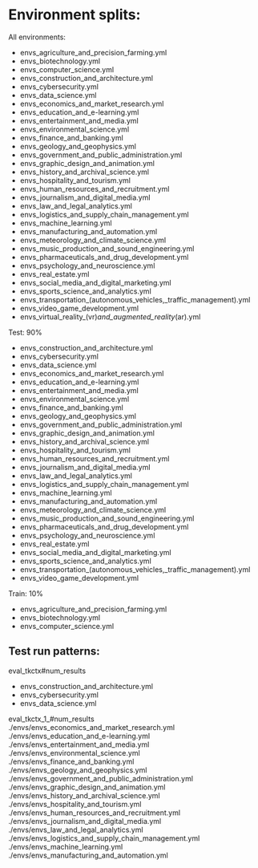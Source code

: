 # Environment splits:

All environments:

- envs_agriculture_and_precision_farming.yml
- envs_biotechnology.yml
- envs_computer_science.yml
- envs_construction_and_architecture.yml
- envs_cybersecurity.yml
- envs_data_science.yml
- envs_economics_and_market_research.yml
- envs_education_and_e-learning.yml
- envs_entertainment_and_media.yml
- envs_environmental_science.yml
- envs_finance_and_banking.yml
- envs_geology_and_geophysics.yml
- envs_government_and_public_administration.yml
- envs_graphic_design_and_animation.yml
- envs_history_and_archival_science.yml
- envs_hospitality_and_tourism.yml
- envs_human_resources_and_recruitment.yml
- envs_journalism_and_digital_media.yml
- envs_law_and_legal_analytics.yml
- envs_logistics_and_supply_chain_management.yml
- envs_machine_learning.yml
- envs_manufacturing_and_automation.yml
- envs_meteorology_and_climate_science.yml
- envs_music_production_and_sound_engineering.yml
- envs_pharmaceuticals_and_drug_development.yml
- envs_psychology_and_neuroscience.yml
- envs_real_estate.yml
- envs_social_media_and_digital_marketing.yml
- envs_sports_science_and_analytics.yml
- envs_transportation_(autonomous_vehicles,_traffic_management).yml
- envs_video_game_development.yml
- envs_virtual_reality_(vr)_and_augmented_reality_(ar).yml

Test: 90%

- envs_construction_and_architecture.yml
- envs_cybersecurity.yml
- envs_data_science.yml
- envs_economics_and_market_research.yml
- envs_education_and_e-learning.yml
- envs_entertainment_and_media.yml
- envs_environmental_science.yml
- envs_finance_and_banking.yml
- envs_geology_and_geophysics.yml
- envs_government_and_public_administration.yml
- envs_graphic_design_and_animation.yml
- envs_history_and_archival_science.yml
- envs_hospitality_and_tourism.yml
- envs_human_resources_and_recruitment.yml
- envs_journalism_and_digital_media.yml
- envs_law_and_legal_analytics.yml
- envs_logistics_and_supply_chain_management.yml
- envs_machine_learning.yml
- envs_manufacturing_and_automation.yml
- envs_meteorology_and_climate_science.yml
- envs_music_production_and_sound_engineering.yml
- envs_pharmaceuticals_and_drug_development.yml
- envs_psychology_and_neuroscience.yml
- envs_real_estate.yml
- envs_social_media_and_digital_marketing.yml
- envs_sports_science_and_analytics.yml
- envs_transportation_(autonomous_vehicles,_traffic_management).yml
- envs_video_game_development.yml

Train: 10%

- envs_agriculture_and_precision_farming.yml
- envs_biotechnology.yml
- envs_computer_science.yml

## Test run patterns:

eval_tkctx#num_results

- envs_construction_and_architecture.yml
- envs_cybersecurity.yml
- envs_data_science.yml

eval_tkctx_1_#num_results
./envs/envs_economics_and_market_research.yml
./envs/envs_education_and_e-learning.yml
./envs/envs_entertainment_and_media.yml
./envs/envs_environmental_science.yml
./envs/envs_finance_and_banking.yml
./envs/envs_geology_and_geophysics.yml
./envs/envs_government_and_public_administration.yml
./envs/envs_graphic_design_and_animation.yml
./envs/envs_history_and_archival_science.yml
./envs/envs_hospitality_and_tourism.yml
./envs/envs_human_resources_and_recruitment.yml
./envs/envs_journalism_and_digital_media.yml
./envs/envs_law_and_legal_analytics.yml
./envs/envs_logistics_and_supply_chain_management.yml
./envs/envs_machine_learning.yml
./envs/envs_manufacturing_and_automation.yml